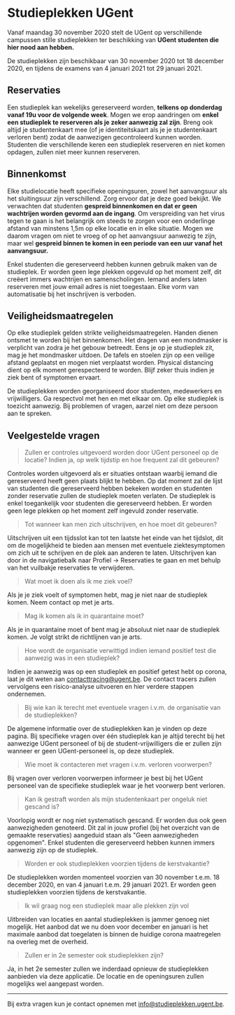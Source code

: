 # Studieplekken UGent
Vanaf maandag 30 november 2020 stelt de UGent op verschillende campussen stille studieplekken ter beschikking van **UGent studenten die hier nood aan hebben.**

De studieplekken zijn beschikbaar van 30 november 2020 tot 18 december 2020, en tijdens de examens van 4 januari 2021 tot 29 januari 2021.

## Reservaties

Een studieplek kan wekelijks gereserveerd worden, **telkens op donderdag vanaf 19u voor de volgende week**. Mogen we erop aandringen om **enkel een studieplek te reserveren als je zeker aanwezig zal zijn**. Breng ook altijd je studentenkaart mee (of je identiteitskaart als je je studentenkaart verloren bent) zodat de aanwezigen gecontroleerd kunnen worden. Studenten die verschillende keren een studieplek reserveren en niet komen opdagen, zullen niet meer kunnen reserveren.

## Binnenkomst

Elke studielocatie heeft specifieke openingsuren, zowel het aanvangsuur als het sluitingsuur zijn verschillend. Zorg ervoor dat je deze goed bekijkt. We verwachten dat studenten **gespreid binnenkomen en dat er geen wachtrijen worden gevormd aan de ingang**. Om verspreiding van het virus tegen te gaan is het belangrijk om steeds te zorgen voor een onderlinge afstand van minstens 1,5m op elke locatie en in elke situatie. Mogen we daarom vragen om niet te vroeg of op het aanvangsuur aanwezig te zijn, maar wel **gespreid binnen te komen in een periode van een uur vanaf het aanvangsuur.**

Enkel studenten die gereserveerd hebben kunnen gebruik maken van de studieplek. Er worden geen lege plekken opgevuld op het moment zelf, dit creëert immers wachtrijen en samenscholingen.
Iemand anders laten reserveren met jouw email adres is niet toegestaan. Elke vorm van automatisatie bij het inschrijven is verboden.

## Veiligheidsmaatregelen

Op elke studieplek gelden strikte veiligheidsmaatregelen. Handen dienen ontsmet te worden bij het binnenkomen. Het dragen van een mondmasker is verplicht van zodra je het gebouw betreedt. Eens je op je studieplek zit, mag je het mondmasker uitdoen. De tafels en stoelen zijn op een veilige afstand geplaatst en mogen niet verplaatst worden. Physical distancing dient op elk moment gerespecteerd te worden. Blijf zeker thuis indien je ziek bent of symptomen ervaart.

De studieplekken worden georganiseerd door studenten, medewerkers en vrijwilligers. Ga respectvol met hen en met elkaar om. Op elke studieplek is toezicht aanwezig. Bij problemen of vragen, aarzel niet om deze persoon aan te spreken.

##  Veelgestelde vragen<a class="anchor" id="FAQ"></a>

> Zullen er controles uitgevoerd worden door UGent personeel op de locatie? Indien ja, op welk tijdstip en hoe frequent zal dit gebeuren?

Controles worden uitgevoerd als er situaties ontstaan waarbij iemand die gereserveerd heeft geen plaats blijkt te hebben. Op dat moment zal de lijst van studenten die gereserveerd hebben bekeken worden en studenten zonder reservatie zullen de studieplek moeten verlaten. De studieplek is enkel toegankelijk voor studenten die gereserveerd hebben. Er worden geen lege plekken op het moment zelf ingevuld zonder reservatie.

> Tot wanneer kan men zich uitschrijven, en hoe moet dit gebeuren?

Uitschrijven uit een tijdsslot kan tot ten laatste het einde van het tijdslot, dit om de mogelijkheid te bieden aan mensen met eventuele ziektesymptomen om zich uit te schrijven en de plek aan anderen te laten. Uitschrijven kan door in de navigatiebalk naar Profiel -> Reservaties te gaan en met behulp van het vuilbakje reservaties te verwijderen.

> Wat moet ik doen als ik me ziek voel?

Als je je ziek voelt of symptomen hebt, mag je niet naar de studieplek komen. Neem contact op met je arts.

> Mag ik komen als ik in quarantaine moet?

Als je in quarantaine moet of bent mag je absoluut niet naar de studieplek komen. Je volgt strikt de richtlijnen van je arts.

> Hoe wordt de organisatie verwittigd indien iemand positief test die aanwezig was in een studieplek?

Indien je aanwezig was op een studieplek en positief getest hebt op corona, laat je dit weten aan contacttracing@ugent.be. De contact tracers zullen vervolgens een risico-analyse uitvoeren en hier verdere stappen ondernemen.

> Bij wie kan ik terecht met eventuele vragen i.v.m. de organisatie van de studieplekken?

De algemene informatie over de studieplekken kan je vinden op deze pagina. Bij specifieke vragen over één studieplek kan je altijd terecht bij het aanwezige UGent personeel of bij de student-vrijwilligers die er zullen zijn wanneer er geen UGent-personeel is, op deze studieplek.

> Wie moet ik contacteren met vragen i.v.m. verloren voorwerpen?

Bij vragen over verloren voorwerpen informeer je best bij het UGent personeel van de specifieke studieplek waar je het voorwerp bent verloren.

> Kan ik gestraft worden als mijn studentenkaart per ongeluk niet gescand is?

Voorlopig wordt er nog niet systematisch gescand. Er worden dus ook geen aanwezigheden genoteerd. Dit zal in jouw profiel (bij het overzicht van de gemaakte reservaties) aangeduid staan als "Geen aanwezigheden opgenomen". Enkel studenten die gereserveerd hebben kunnen immers aanwezig zijn op de studieplek.

> Worden er ook studieplekken voorzien tijdens de kerstvakantie?

De studieplekken worden momenteel voorzien van 30 november t.e.m. 18 december 2020, en van 4 januari t.e.m. 29 januari 2021. Er worden geen studieplekken voorzien tijdens de kerstvakantie.

> Ik wil graag nog een studieplek maar alle plekken zijn vol

Uitbreiden van locaties en aantal studieplekken is jammer genoeg niet mogelijk. Het aanbod dat we nu doen voor december en januari is het maximale aanbod dat toegelaten is binnen de huidige corona maatregelen na overleg met de overheid.

> Zullen er in 2e semester ook studieplekken zijn?

Ja, in het 2e semester zullen we inderdaad opnieuw de studieplekken aanbieden via deze applicatie. De locatie en de openingsuren zullen mogelijks wel aangepast worden.


<hr>

Bij extra vragen kun je contact opnemen met [info@studieplekken.ugent.be](mailto:info@studieplekken.ugent.be).


